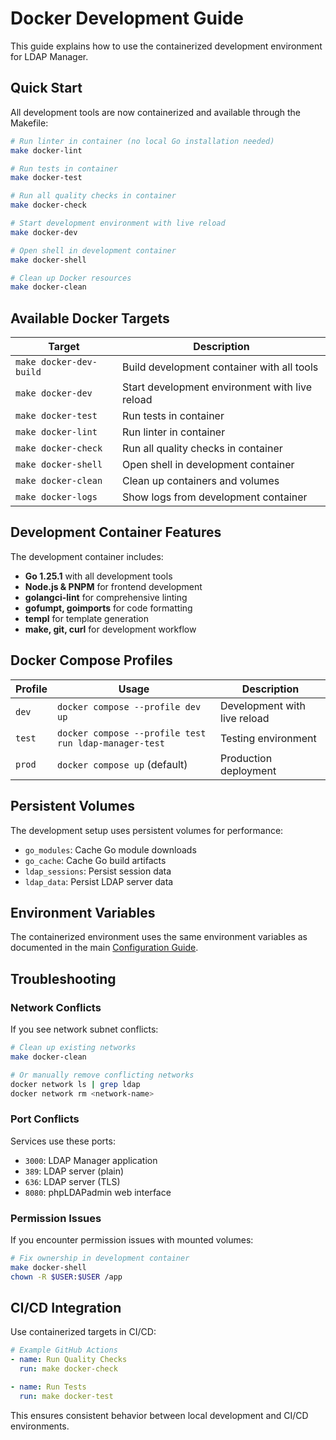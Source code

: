 # Docker Development Guide

This guide explains how to use the containerized development environment for LDAP Manager.

## Quick Start

All development tools are now containerized and available through the Makefile:

```bash
# Run linter in container (no local Go installation needed)
make docker-lint

# Run tests in container
make docker-test  

# Run all quality checks in container
make docker-check

# Start development environment with live reload
make docker-dev

# Open shell in development container
make docker-shell

# Clean up Docker resources
make docker-clean
```

## Available Docker Targets

| Target | Description |
|--------|-------------|
| `make docker-dev-build` | Build development container with all tools |
| `make docker-dev` | Start development environment with live reload |
| `make docker-test` | Run tests in container |
| `make docker-lint` | Run linter in container |
| `make docker-check` | Run all quality checks in container |
| `make docker-shell` | Open shell in development container |
| `make docker-clean` | Clean up containers and volumes |
| `make docker-logs` | Show logs from development container |

## Development Container Features

The development container includes:

- **Go 1.25.1** with all development tools
- **Node.js & PNPM** for frontend development
- **golangci-lint** for comprehensive linting
- **gofumpt, goimports** for code formatting
- **templ** for template generation
- **make, git, curl** for development workflow

## Docker Compose Profiles

| Profile | Usage | Description |
|---------|-------|-------------|
| `dev` | `docker compose --profile dev up` | Development with live reload |
| `test` | `docker compose --profile test run ldap-manager-test` | Testing environment |
| `prod` | `docker compose up` (default) | Production deployment |

## Persistent Volumes

The development setup uses persistent volumes for performance:

- `go_modules`: Cache Go module downloads
- `go_cache`: Cache Go build artifacts
- `ldap_sessions`: Persist session data
- `ldap_data`: Persist LDAP server data

## Environment Variables

The containerized environment uses the same environment variables as documented in the main [Configuration Guide](user-guide/configuration.md).

## Troubleshooting

### Network Conflicts

If you see network subnet conflicts:

```bash
# Clean up existing networks
make docker-clean

# Or manually remove conflicting networks
docker network ls | grep ldap
docker network rm <network-name>
```

### Port Conflicts

Services use these ports:

- `3000`: LDAP Manager application
- `389`: LDAP server (plain)
- `636`: LDAP server (TLS)
- `8080`: phpLDAPadmin web interface

### Permission Issues

If you encounter permission issues with mounted volumes:

```bash
# Fix ownership in development container
make docker-shell
chown -R $USER:$USER /app
```

## CI/CD Integration

Use containerized targets in CI/CD:

```yaml
# Example GitHub Actions
- name: Run Quality Checks
  run: make docker-check

- name: Run Tests
  run: make docker-test
```

This ensures consistent behavior between local development and CI/CD environments.